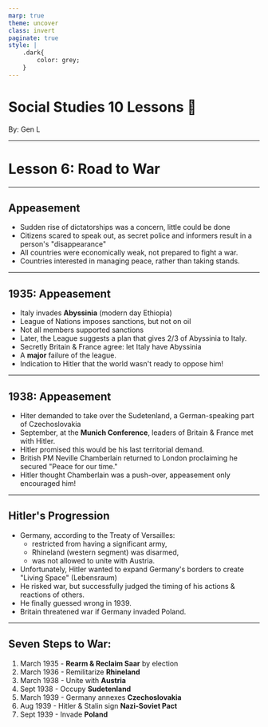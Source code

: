 ```yaml
---
marp: true
theme: uncover
class: invert
paginate: true
style: |
    .dark{
        color: grey;
    }
---
```


# <!--fit-->Social Studies 10 Lessons :book:

<span class="dark">By:</span> Gen L

<!--_footer: In partnership with Hyperion University, 2023-->

---

# Lesson 6: Road to War

---

## Appeasement

* Sudden rise of dictatorships was a concern, little could be done
* Citizens scared to speak out, as secret police and informers result in a person's "disappearance"
* All countries were economically weak, not prepared to fight a war.
* Countries interested in managing peace, rather than taking stands.

---

## 1935: Appeasement

* Italy invades **Abyssinia** (modern day Ethiopia)
* League of Nations imposes sanctions, but not on oil
* Not all members supported sanctions
* Later, the League suggests a plan that gives 2/3 of Abyssinia to Italy.
* Secretly Britain & France agree: let Italy have Abyssinia
* A **major** failure of the league.
* Indication to Hitler that the world wasn't ready to oppose him!

---

## 1938: Appeasement

* Hiter demanded to take over the Sudetenland, a German-speaking part of Czechoslovakia
* September, at the **Munich Conference**, leaders of Britain & France met with Hitler.
* Hitler promised this would be his last territorial demand.
* British PM Neville Chamberlain returned to London proclaiming he secured "Peace for our time."
* Hitler thought Chamberlain was a push-over, appeasement only encouraged him!

---

## Hitler's Progression

* Germany, according to the Treaty of Versailles:
    * restricted from having a significant army,
    * Rhineland (western segment) was disarmed,
    * was not allowed to unite with Austria.
* Unfortunately, Hitler wanted to expand Germany's borders to create "Living Space" (Lebensraum)
* He risked war, but successfully judged the timing of his actions & reactions of others.
* He finally guessed wrong in 1939.
* Britain threatened war if Germany invaded Poland.

---

## Seven Steps to War:

1) March 1935 - **Rearm & Reclaim Saar** by election
2) March 1936 - Remilitarize **Rhineland**
3) March 1938 - Unite with **Austria**
4) Sept 1938 - Occupy **Sudetenland**
5) March 1939 - Germany annexes **Czechoslovakia**
6) Aug 1939 - Hitler & Stalin sign **Nazi-Soviet Pact**
7) Sept 1939 - Invade **Poland**

